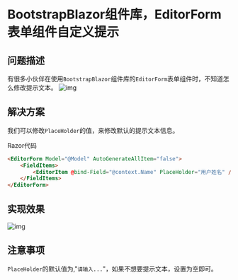 # BootstrapBlazor组件库，EditorForm表单组件自定义提示

## 问题描述

有很多小伙伴在使用```BootstrapBlazor```组件库的```EditorForm```表单组件时，不知道怎么修改提示文本。
![img](https://img2023.cnblogs.com/blog/2902819/202309/2902819-20230922155032699-1965058834.png)

## 解决方案

我们可以修改```PlaceHolder```的值，来修改默认的提示文本信息。

Razor代码

```html
<EditorForm Model="@Model" AutoGenerateAllItem="false">
    <FieldItems>
        <EditorItem @bind-Field="@context.Name" PlaceHolder="用户姓名" />
    </FieldItems>
</EditorForm>
```

## 实现效果

![img](https://img2023.cnblogs.com/blog/2902819/202309/2902819-20230922155140258-2112023185.png)

## 注意事项

```PlaceHolder```的默认值为,"```请输入...```"，如果不想要提示文本，设置为空即可。
